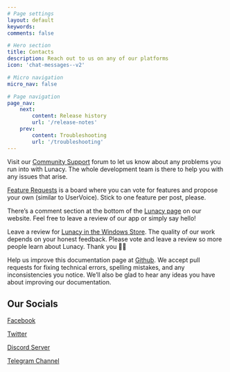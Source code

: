 ```yaml
---
# Page settings
layout: default
keywords:
comments: false

# Hero section
title: Contacts
description: Reach out to us on any of our platforms
icon: 'chat-messages--v2'

# Micro navigation
micro_nav: false

# Page navigation
page_nav:
    next:
        content: Release history
        url: '/release-notes'
    prev:
        content: Troubleshooting
        url: '/troubleshooting'
---
```


Visit our <a href="https://community.icons8.com/" target="_blank">Community Support</a> forum to let us know about any problems you run into with Lunacy. The whole development team is there to help you with any issues that arise.

<a href="https://lunatics.icons8.com/discussions" target="_blank">Feature Requests</a> is a board where you can vote for features and propose your own (similar to UserVoice). Stick to one feature per post, please.

There’s a comment section at the bottom of the <a href="https://icons8.com/lunacy" target="_blank">Lunacy page</a> on our website. Feel free to leave a review of our app or simply say hello!

Leave a review for <a href="https://apps.microsoft.com/store/detail/lunacy-graphic-design-software/9PNLMKKPCLJJ?hl=en-us&gl=us" target="_blank">Lunacy in the Windows Store</a>. The quality of our work depends on your honest feedback. Please vote and leave a review so more people learn about Lunacy. Thank you 🙏🏽

Help us improve this documentation page at <a href="https://github.com/icons8/lunacy-docs" target="_blank">Github</a>. We accept pull requests for fixing technical errors, spelling mistakes, and any inconsistencies you notice. We’ll also be glad to hear any ideas you have about improving our documentation.

## Our Socials

<a href="https://www.facebook.com/lunacyapp" target="_blank">Facebook</a>

<a href="https://twitter.com/Icons8_Lunacy" target="_blank">Twitter</a>

<a href="https://discord.com/invite/XfW7qns" target="_blank">Discord Server</a>

<a href="https://t.me/lunacy_app" target="_blank">Telegram Channel</a>